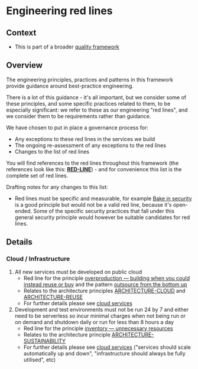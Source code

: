 # Engineering red lines

## Context

- This is part of a broader [quality framework](README.md)

## Overview

The engineering principles, practices and patterns in this framework provide guidance around best-practice engineering.

There is a lot of this guidance - it's all important, but we consider some of these principles, and some specific practices related to them, to be especially significant: we refer to these as our engineering "red lines", and we consider them to be requirements rather than guidance.

We have chosen to put in place a governance process for:
  * Any exceptions to these red lines in the services we build
  * The ongoing re-assessment of any exceptions to the red lines
  * Changes to the list of red lines

You will find references to the red lines throughout this framework (the references look like this: [**RED-LINE**](red-lines.md)) - and for convenience this list is the complete set of red lines.

Drafting notes for any changes to this list:
  * Red lines must be specific and measurable, for example [Bake in security](practices/security.md) is a good principle but would not be a valid red line, because it's open-ended. Some of the specific security practices that fall under this general security principle would however be suitable candidates for red lines.

## Details

### Cloud / Infrastructure

1. All new services must be developed on public cloud
    * Red line for the principle [overproduction &mdash; building when you could instead reuse or buy](principles.md#1-eliminate-waste) and the pattern [outsource from the bottom up](patterns/outsource-bottom-up.md)
    * Relates to the architecture principles [ARCHITECTURE-CLOUD](https://digital.nhs.uk/about-nhs-digital/our-work/nhs-digital-architecture/principles/public-cloud-first) and [ARCHITECTURE-REUSE](https://digital.nhs.uk/about-nhs-digital/our-work/nhs-digital-architecture/principles/reuse-before-buy-build)
    * For further details please see [cloud services](practices/cloud-services.md)
2. Development and test environments must not be run 24 by 7 and either need to be serverless so incur minimal charges when not being run or on demand and shutdown daily or run for less than 8 hours a day
    * Red line for the principle [inventory &mdash; unnecessary resources](principles.md#1-eliminate-waste)
    * Relates to the architecture principle [ARCHITECTURE-SUSTAINABILITY](https://digital.nhs.uk/about-nhs-digital/our-work/nhs-digital-architecture/principles/deliver-sustainable-services)
    * For further details please see [cloud services](practices/cloud-services.md) ("services should scale automatically up and down", "infrastructure should always be fully utilised", etc)

